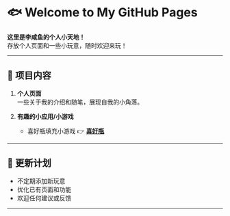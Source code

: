 # 🐟 Welcome to My GitHub Pages  

**这里是李咸鱼的个人小天地！**  
存放个人页面和一些小玩意，随时欢迎来玩！

---

## 🌟 项目内容  
1. **个人页面**  
   一些关于我的介绍和随笔，展现自我的小角落。  

2. **有趣的小应用/小游戏**  
   - 喜好瓶填充小游戏  👉 **[喜好瓶](https://li-xianyu.github.io/pz.html)**  


---

## 🚀 更新计划  
- 不定期添加新玩意  
- 优化已有页面和功能  
- 欢迎任何建议或反馈  

---

